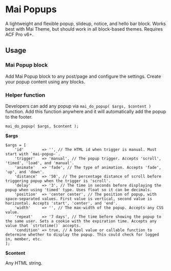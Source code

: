 # Mai Popups
A lightweight and flexible popup, slideup, notice, and hello bar block. Works best with Mai Theme, but should work in all block-based themes. Requires ACF Pro v6+.

## Usage
### Mai Popup block
Add Mai Popup block to any post/page and configure the settings. Create your popup content using any blocks.

### Helper function
Developers can add any popup via `mai_do_popup( $args, $content )` function. Add this function anywhere and it will automatically add the popup to the footer.

```
mai_do_popup( $args, $content );
```

**$args**

```
$args = [
	'id'        => '', // The HTML id when trigger is manual. Must start with `mai-popup-`.
	'trigger'   => 'manual', // The popup trigger. Accepts 'scroll', 'timed', 'load', and 'manual'.
	'animate'   => 'fade', // The type of animation. Accepts 'fade', 'up', and 'down'.
	'distance'  => '50', // The percentage distance of scroll before triggering popup when the trigger is 'scroll'.
	'delay'     => '3', // The time in seconds before displaying the popup when using 'timed' type. Uses float so it can be decimals.
	'position'  => 'center center', // The position of popup, with space-separated values. First value is vertical, second value is horizontal. Accepts 'start', 'center', and 'end'.
	'width'     => '', // The max-width of the popup. Accepts any CSS value.
	'repeat'    => '7 days', // The time before showing the popup to the same user. Sets a cookie with the expiration time. Accepts any value that `strtotime()` accepts.
	'condition' => true, // A bool value or callable function to determine whether to display the popup. This could check for logged in, member, etc.
];
```

**$content**

Any HTML string.
